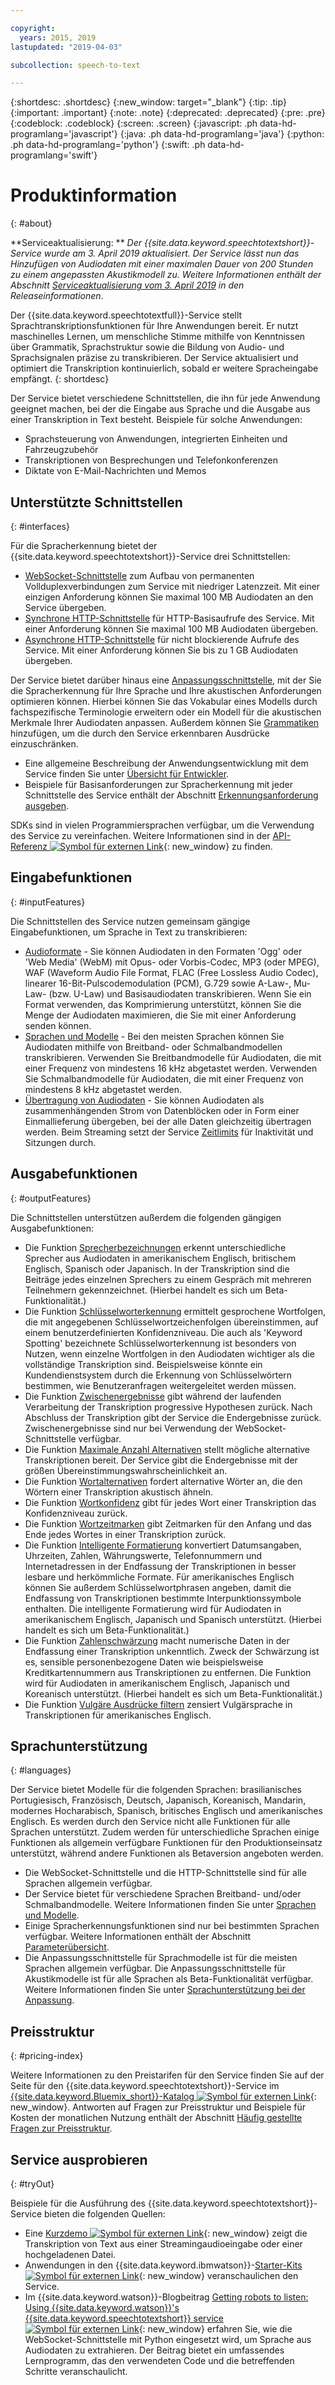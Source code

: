 ```yaml
---

copyright:
  years: 2015, 2019
lastupdated: "2019-04-03"

subcollection: speech-to-text

---
```


{:shortdesc: .shortdesc}
{:new_window: target="_blank"}
{:tip: .tip}
{:important: .important}
{:note: .note}
{:deprecated: .deprecated}
{:pre: .pre}
{:codeblock: .codeblock}
{:screen: .screen}
{:javascript: .ph data-hd-programlang='javascript'}
{:java: .ph data-hd-programlang='java'}
{:python: .ph data-hd-programlang='python'}
{:swift: .ph data-hd-programlang='swift'}

# Produktinformation
{: #about}

**Serviceaktualisierung: ** *Der {{site.data.keyword.speechtotextshort}}-Service wurde am 3. April 2019 aktualisiert. Der Service lässt nun das Hinzufügen von Audiodaten mit einer maximalen Dauer von 200 Stunden zu einem angepassten Akustikmodell zu. Weitere Informationen enthält der Abschnitt [Serviceaktualisierung vom 3. April 2019](/docs/services/speech-to-text/release-notes.html#April2019) in den Releaseinformationen*.

Der {{site.data.keyword.speechtotextfull}}-Service stellt Sprachtranskriptionsfunktionen für Ihre Anwendungen bereit. Er nutzt maschinelles Lernen, um menschliche Stimme mithilfe von Kenntnissen über Grammatik, Sprachstruktur sowie die Bildung von Audio- und Sprachsignalen präzise zu transkribieren. Der Service aktualisiert und optimiert die Transkription kontinuierlich, sobald er weitere Spracheingabe empfängt.
{: shortdesc}

Der Service bietet verschiedene Schnittstellen, die ihn für jede Anwendung geeignet machen, bei der die Eingabe aus Sprache und die Ausgabe aus einer Transkription in Text besteht. Beispiele für solche Anwendungen:

-   Sprachsteuerung von Anwendungen, integrierten Einheiten und Fahrzeugzubehör
-   Transkriptionen von Besprechungen und Telefonkonferenzen
-   Diktate von E-Mail-Nachrichten und Memos

## Unterstützte Schnittstellen
{: #interfaces}

Für die Spracherkennung bietet der {{site.data.keyword.speechtotextshort}}-Service drei Schnittstellen:

-   [WebSocket-Schnittstelle](/docs/services/speech-to-text/websockets.html) zum Aufbau von permanenten Vollduplexverbindungen zum Service mit niedriger Latenzzeit. Mit einer einzigen Anforderung können Sie maximal 100 MB Audiodaten an den Service übergeben.
-   [Synchrone HTTP-Schnittstelle](/docs/services/speech-to-text/http.html) für HTTP-Basisaufrufe des Service. Mit einer Anforderung können Sie maximal 100 MB Audiodaten übergeben.
-   [Asynchrone HTTP-Schnittstelle](/docs/services/speech-to-text/async.html) für nicht blockierende Aufrufe des Service. Mit einer Anforderung können Sie bis zu 1 GB Audiodaten übergeben.

Der Service bietet darüber hinaus eine [Anpassungsschnittstelle](/docs/services/speech-to-text/custom.html), mit der Sie die Spracherkennung für Ihre Sprache und Ihre akustischen Anforderungen optimieren können. Hierbei können Sie das Vokabular eines Modells durch fachspezifische Terminologie erweitern oder ein Modell für die akustischen Merkmale Ihrer Audiodaten anpassen. Außerdem können Sie [Grammatiken](/docs/services/speech-to-text/grammar.html) hinzufügen, um die durch den Service erkennbaren Ausdrücke einzuschränken.

-   Eine allgemeine Beschreibung der Anwendungsentwicklung mit dem Service finden Sie unter [Übersicht für Entwickler](/docs/services/speech-to-text/developer-overview.html).
-   Beispiele für Basisanforderungen zur Spracherkennung mit jeder Schnittstelle des Service enthält der Abschnitt [Erkennungsanforderung ausgeben](/docs/services/speech-to-text/basic-request.html).

SDKs sind in vielen Programmiersprachen verfügbar, um die Verwendung des Service zu vereinfachen. Weitere Informationen sind in der [API-Referenz ![Symbol für externen Link](../../icons/launch-glyph.svg "Symbol für externen Link")](https://{DomainName}/apidocs/speech-to-text){: new_window} zu finden.

## Eingabefunktionen
{: #inputFeatures}

Die Schnittstellen des Service nutzen gemeinsam gängige Eingabefunktionen, um Sprache in Text zu transkribieren:

-   [Audioformate](/docs/services/speech-to-text/audio-formats.html) - Sie können Audiodaten in den Formaten 'Ogg' oder 'Web Media' (WebM) mit Opus- oder Vorbis-Codec, MP3 (oder MPEG), WAF (Waveform Audio File Format, FLAC (Free Lossless Audio Codec), linearer 16-Bit-Pulscodemodulation (PCM), G.729 sowie A-Law-, Mu-Law- (bzw. U-Law) und Basisaudiodaten transkribieren. Wenn Sie ein Format verwenden, das Komprimierung unterstützt, können Sie die Menge der Audiodaten maximieren, die Sie mit einer Anforderung senden können.
-   [Sprachen und Modelle](/docs/services/speech-to-text/models.html) - Bei den meisten Sprachen können Sie Audiodaten mithilfe von Breitband- oder Schmalbandmodellen transkribieren. Verwenden Sie Breitbandmodelle für Audiodaten, die mit einer Frequenz von mindestens 16 kHz abgetastet werden. Verwenden Sie Schmalbandmodelle für Audiodaten, die mit einer Frequenz von mindestens 8 kHz abgetastet werden.
-   [Übertragung von Audiodaten](/docs/services/speech-to-text/input.html#transmission) - Sie können Audiodaten als zusammenhängenden Strom von Datenblöcken oder in Form einer Einmallieferung übergeben, bei der alle Daten gleichzeitig übertragen werden. Beim Streaming setzt der Service [Zeitlimits](/docs/services/speech-to-text/input.html#timeouts) für Inaktivität und Sitzungen durch.

## Ausgabefunktionen
{: #outputFeatures}

Die Schnittstellen unterstützen außerdem die folgenden gängigen Ausgabefunktionen:

-   Die Funktion [Sprecherbezeichnungen](/docs/services/speech-to-text/output.html#speaker_labels) erkennt unterschiedliche Sprecher aus Audiodaten in amerikanischem Englisch, britischem Englisch, Spanisch oder Japanisch. In der Transkription sind die Beiträge jedes einzelnen Sprechers zu einem Gespräch mit mehreren Teilnehmern gekennzeichnet. (Hierbei handelt es sich um Beta-Funktionalität.)
-   Die Funktion [Schlüsselworterkennung](/docs/services/speech-to-text/output.html#keyword_spotting) ermittelt gesprochene Wortfolgen, die mit angegebenen Schlüsselwortzeichenfolgen übereinstimmen, auf einem benutzerdefinierten Konfidenzniveau. Die auch als 'Keyword Spotting' bezeichnete Schlüsselworterkennung ist besonders von Nutzen, wenn einzelne Wortfolgen in den Audiodaten wichtiger als die vollständige Transkription sind. Beispielsweise könnte ein Kundendienstsystem durch die Erkennung von Schlüsselwörtern bestimmen, wie Benutzeranfragen weitergeleitet werden müssen.
-   Die Funktion [Zwischenergebnisse](/docs/services/speech-to-text/output.html#interim) gibt während der laufenden Verarbeitung der Transkription progressive Hypothesen zurück. Nach Abschluss der Transkription gibt der Service die Endergebnisse zurück. Zwischenergebnisse sind nur bei Verwendung der WebSocket-Schnittstelle verfügbar.
-   Die Funktion [Maximale Anzahl Alternativen](/docs/services/speech-to-text/output.html#max_alternatives) stellt mögliche alternative Transkriptionen bereit. Der Service gibt die Endergebnisse mit der größen Übereinstimmungswahrscheinlichkeit an.
-   Die Funktion [Wortalternativen](/docs/services/speech-to-text/output.html#word_alternatives) fordert alternative Wörter an, die den Wörtern einer Transkription akustisch ähneln.
-   Die Funktion [Wortkonfidenz](/docs/services/speech-to-text/output.html#word_confidence) gibt für jedes Wort einer Transkription das Konfidenzniveau zurück.
-   Die Funktion [Wortzeitmarken](/docs/services/speech-to-text/output.html#word_timestamps) gibt Zeitmarken für den Anfang und das Ende jedes Wortes in einer Transkription zurück.
-   Die Funktion [Intelligente Formatierung](/docs/services/speech-to-text/output.html#smart_formatting) konvertiert Datumsangaben, Uhrzeiten, Zahlen, Währungswerte, Telefonnummern und Internetadressen in der Endfassung der Transkriptionen in besser lesbare und herkömmliche Formate. Für amerikanisches Englisch können Sie außerdem Schlüsselwortphrasen angeben, damit die Endfassung von Transkriptionen bestimmte Interpunktionssymbole enthalten. Die intelligente Formatierung wird für Audiodaten in amerikanischem Englisch, Japanisch und Spanisch unterstützt. (Hierbei handelt es sich um Beta-Funktionalität.)
-   Die Funktion [Zahlenschwärzung](/docs/services/speech-to-text/output.html#redaction) macht numerische Daten in der Endfassung einer Transkription unkenntlich. Zweck der Schwärzung ist es, sensible personenbezogene Daten wie beispielsweise Kreditkartennummern aus Transkriptionen zu entfernen. Die Funktion wird für Audiodaten in amerikanischem Englisch, Japanisch und Koreanisch unterstützt. (Hierbei handelt es sich um Beta-Funktionalität.)
-   Die Funktion [Vulgäre Ausdrücke filtern](/docs/services/speech-to-text/output.html#profanity_filter) zensiert Vulgärsprache in Transkriptionen für amerikanisches Englisch.

## Sprachunterstützung
{: #languages}

Der Service bietet Modelle für die folgenden Sprachen: brasilianisches Portugiesisch, Französisch, Deutsch, Japanisch, Koreanisch, Mandarin, modernes Hocharabisch, Spanisch, britisches Englisch und amerikanisches Englisch. Es werden durch den Service nicht alle Funktionen für alle Sprachen unterstützt. Zudem werden für unterschiedliche Sprachen einige Funktionen als allgemein verfügbare Funktionen für den Produktionseinsatz unterstützt, während andere Funktionen als Betaversion angeboten werden.

-   Die WebSocket-Schnittstelle und die HTTP-Schnittstelle sind für alle Sprachen allgemein verfügbar.
-   Der Service bietet für verschiedene Sprachen Breitband- und/oder Schmalbandmodelle. Weitere Informationen finden Sie unter [Sprachen und Modelle](/docs/services/speech-to-text/models.html).
-   Einige Spracherkennungsfunktionen sind nur bei bestimmten Sprachen verfügbar. Weitere Informationen enthält der Abschnitt [Parameterübersicht](/docs/services/speech-to-text/summary.html).
-   Die Anpassungsschnittstelle für Sprachmodelle ist für die meisten Sprachen allgemein verfügbar. Die Anpassungsschnittstelle für Akustikmodelle ist für alle Sprachen als Beta-Funktionalität verfügbar. Weitere Informationen finden Sie unter [Sprachunterstützung bei der Anpassung](/docs/services/speech-to-text/custom.html#languageSupport).

## Preisstruktur
{: #pricing-index}

Weitere Informationen zu den Preistarifen für den Service finden Sie auf der Seite für den {{site.data.keyword.speechtotextshort}}-Service im [{{site.data.keyword.Bluemix_short}}-Katalog ![Symbol für externen Link](../../icons/launch-glyph.svg "Symbol für externen Link")](https://{DomainName}/catalog/services/speech-to-text){: new_window}. Antworten auf Fragen zur Preisstruktur und Beispiele für Kosten der monatlichen Nutzung enthält der Abschnitt [Häufig gestellte Fragen zur Preisstruktur](/docs/services/speech-to-text/faq-pricing.html).

## Service ausprobieren
{: #tryOut}

Beispiele für die Ausführung des {{site.data.keyword.speechtotextshort}}-Service bieten die folgenden Quellen:

-   Eine [Kurzdemo ![Symbol für externen Link](../../icons/launch-glyph.svg "Symbol für externen Link")](https://speech-to-text-demo.ng.bluemix.net/){: new_window} zeigt die Transkription von Text aus einer Streamingaudioeingabe oder einer hochgeladenen Datei.
-   Anwendungen in den {{site.data.keyword.ibmwatson}}-[Starter-Kits ![Symbol für externen Link](../../icons/launch-glyph.svg "Symbol für externen Link")](http://www.ibm.com/watson/developercloud/starter-kits.html){: new_window} veranschaulichen den Service.
-   Im {{site.data.keyword.watson}}-Blogbeitrag [Getting robots to listen: Using {{site.data.keyword.watson}}'s {{site.data.keyword.speechtotextshort}} service ![Symbol für externen Link](../../icons/launch-glyph.svg "Symbol für externen Link")](https://www.ibm.com/blogs/watson/2016/07/getting-robots-listen-using-watsons-speech-text-service/){: new_window} erfahren Sie, wie die WebSocket-Schnittstelle mit Python eingesetzt wird, um Sprache aus Audiodaten zu extrahieren. Der Beitrag bietet ein umfassendes Lernprogramm, das den verwendeten Code und die betreffenden Schritte veranschaulicht.
